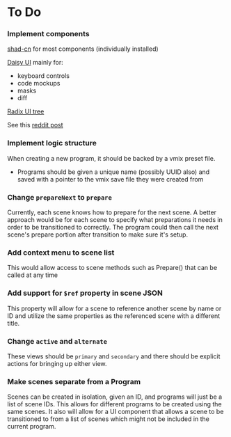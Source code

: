 # To Do

### Implement components

[shad-cn](https://www.shadcn-vue.com/) for most components (individually installed)

[Daisy UI](https://daisyui.com/) mainly for:

- keyboard controls
- code mockups
- masks
- diff

[Radix UI tree](https://www.radix-vue.com/components/tree.html)

See this [reddit post](https://www.reddit.com/r/vuejs/comments/18ecyja/vue_ui_kitscomponent_libraries/?rdt=37912)

### Implement logic structure

When creating a new program, it should be backed by a vmix preset file.

- Programs should be given a unique name (possibly UUID also) and saved with a pointer to the vmix save file they were created from

### Change `prepareNext` to `prepare`

Currently, each scene knows how to prepare for the next scene. A better approach would be for each scene to specify what preparations it needs in order to be transitioned to correctly. The program could then call the next scene's prepare portion after transition to make sure it's setup.

### Add context menu to scene list

This would allow access to scene methods such as Prepare() that can be called at any time

### Add support for `$ref` property in scene JSON

This property will allow for a scene to reference another scene by name or ID and utilize the same properties as the referenced scene with a different title.

### Change `active` and `alternate`

These views should be `primary` and `secondary` and there should be explicit actions for bringing up either view.

### Make scenes separate from a Program

Scenes can be created in isolation, given an ID, and programs will just be a list of scene IDs. This allows for different programs to be created using the same scenes. It also will allow for a UI component that allows a scene to be transitioned to from a list of scenes which might not be included in the current program.
